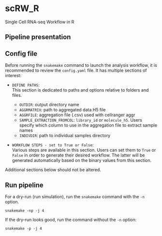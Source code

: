 # scRW_R
Single Cell RNA-seq Workflow in R

## Pipeline presentation

## Config file
Before running the `snakemake` command to launch the analysis workflow, it is recommended to review the `config.yaml` file. It has multiple sections of interest:
* `DEFINE PATHS`:  
  This section is dedicated to paths and options relative to folders and files.
  * `OUTDIR`: output directory name
  * `AGGRMATRIX`: path to aggregated data H5 file
  * `AGGRFILE`:  aggregation file (.csv) used with cellranger aggr
  * `SAMPLE_EXTRACTION_FROMCOL`: `library_id` or `molecule_h5`. Users specify which column to use in the aggregation file to extract sample names
  * `INDIVDIR`: path to individual samples directory

* `WORKFLOW STEPS - set to True or False`:  
  Various steps are available in this section. Users can set them to `True` or `False` in order to generate their desired workflow. The latter will be generated automatically based on the binary values from this section.  
  
Additional sections below should not be altered.

## Run pipeline

For a dry-run (run simulation), run the `snakemake` command with the `-n` option.
```
snakemake -np -j 4
```

If the dry-run looks good, run the command without the `-n` option:
```
snakemake -p -j 4
```

